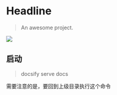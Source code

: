 # Headline

> An awesome project.

<img src="https://img-blog.csdnimg.cn/img_convert/7a53a50cdebb97d717ffbf645a958a0f.gif">


## 启动

> docsify serve docs

需要注意的是，要回到上级目录执行这个命令
